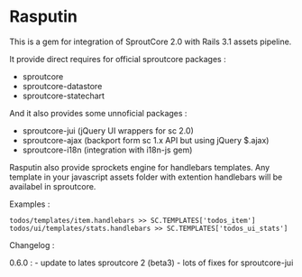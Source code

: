 Rasputin
========

This is a gem for integration of SproutCore 2.0 with Rails 3.1 assets pipeline.

It provide direct requires for official sproutcore packages :

* sproutcore
* sproutcore-datastore
* sproutcore-statechart

And it also provides some unnoficial packages :

* sproutcore-jui (jQuery UI wrappers for sc 2.0)
* sproutcore-ajax (backport form sc 1.x API but using jQuery $.ajax)
* sproutcore-i18n (integration with i18n-js gem)

Rasputin also provide sprockets engine for handlebars templates. Any template in your
javascript assets folder with extention handlebars will be availabel in sproutcore.

Examples :

    todos/templates/item.handlebars >> SC.TEMPLATES['todos_item']
    todos/ui/templates/stats.handlebars >> SC.TEMPLATES['todos_ui_stats']

Changelog :

  0.6.0 :
    - update to lates sproutcore 2 (beta3)
    - lots of fixes for sproutcore-jui
